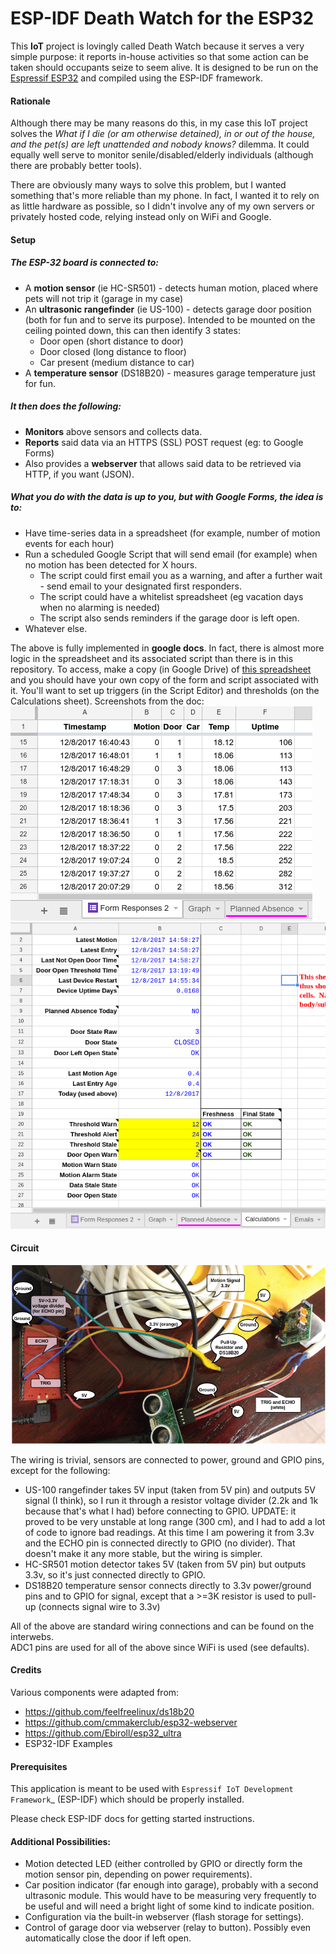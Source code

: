 ESP-IDF Death Watch for the ESP32
====================

This **IoT** project is lovingly called Death Watch because it serves a very simple purpose: 
it reports in-house activities so that some action can be taken should occupants seize to seem alive. 
It is designed to be run on the [Espressif ESP32](http://espressif.com/en/products/hardware/esp32/overview) 
and compiled using the ESP-IDF framework. 

#### Rationale

Although there may be many reasons do this, in my case this IoT project solves the 
*What if I die (or am otherwise detained), in or out of the house, and the pet(s) are left unattended and nobody knows?* dilemma.  It could equally well serve to monitor senile/disabled/elderly individuals (although there are probably better tools).

There are obviously many ways to solve this problem, 
but I wanted something that's more reliable than my phone. 
In fact, I wanted it to rely on as little hardware as possible, 
so I didn't involve any of my own servers or privately hosted code, 
relying instead only on WiFi and Google. 

#### Setup

##### The ESP-32 board is connected to:

* A **motion sensor** (ie HC-SR501) - detects human motion, placed where pets will not trip it (garage in my case)
* An **ultrasonic rangefinder** (ie US-100) - detects garage door position (both for fun and to serve its purpose).  Intended to be mounted on the ceiling pointed down, this can then identify 3 states: 
    * Door open (short distance to door)
    * Door closed (long distance to floor)
    * Car present (medium distance to car)
* A **temperature sensor** (DS18B20) - measures garage temperature just for fun.

##### It then does the following:

* **Monitors** above sensors and collects data.
* **Reports** said data via an HTTPS (SSL) POST request (eg: to Google Forms) 
* Also provides a **webserver** that allows said data to be retrieved via HTTP, if you want (JSON).


##### What you do with the data is up to you, but with Google Forms, the idea is to:

* Have time-series data in a spreadsheet (for example, number of motion events for each hour) 
* Run a scheduled Google Script that will send email (for example) when no motion has been detected for X hours.
  * The script could first email you as a warning, and after a further wait - send email to your designated first responders.
  * The script could have a whitelist spreadsheet (eg vacation days when no alarming is needed)
  * The script also sends reminders if the garage door is left open.
* Whatever else.

The above is fully implemented in **google docs**. In fact, there is almost more logic in the spreadsheet and its associated script than there is in this repository.  To access, make a copy (in Google Drive) of [this spreadsheet](https://docs.google.com/spreadsheets/d/1qw4G7kOuIYnGbgxCVbODfhFE31ACRkr1jt2POPAOdRk/edit?usp=sharing) and you should have your own copy of the form and script associated with it. You'll want to set up triggers (in the Script Editor) and thresholds (on the Calculations sheet).  Screenshots from the doc:
![Spreadsheet](/help/gdoc-screenshot2.png?raw=true "Spreadsheet")
![Spreadsheet](/help/gdoc-screenshot.png?raw=true "Spreadsheet")



#### Circuit

![Circuit](/help/circuit.png?raw=true "Circuit")


The wiring is trivial, sensors are connected to power, ground and GPIO pins, except for the following:

* US-100 rangefinder takes 5V input (taken from 5V pin) and outputs 5V signal (I think), so I run it through a resistor voltage divider (2.2k and 1k because that's what I had) before connecting to GPIO.  UPDATE: it proved to be very unstable at long range (300 cm), and I had to add a lot of code to ignore bad readings.  At this time I am powering it from 3.3v and the ECHO pin is connected directly to GPIO (no divider).  That doesn't make it any more stable, but the wiring is simpler.
* HC-SR501 motion detector takes 5V (taken from 5V pin) but outputs 3.3v, so it's just connected directly to GPIO.
* DS18B20 temperature sensor connects directly to 3.3v power/ground pins and to GPIO for signal, except that a >=3K resistor is used to pull-up (connects signal wire to 3.3v) 

All of the above are standard wiring connections and can be found on the interwebs.  
ADC1 pins are used for all of the above since WiFi is used (see defaults). 

#### Credits

Various components were adapted from:

* https://github.com/feelfreelinux/ds18b20
* https://github.com/cmmakerclub/esp32-webserver
* https://github.com/Ebiroll/esp32_ultra
* ESP32-IDF Examples


#### Prerequisites
This application is meant to be used with `Espressif IoT Development Framework`_ (ESP-IDF) which should be properly installed. 

Please check ESP-IDF docs for getting started instructions.

#### Additional Possibilities:

* Motion detected LED (either controlled by GPIO or directly form the motion sensor pin, depending on power requirements).
* Car position indicator (far enough into garage), probably with a second ultrasonic module.  This would have to be measuring very frequently to be useful and will need a bright light of some kind to indicate position.
* Configuration via the built-in webserver (flash storage for settings).  
* Control of garage door via webserver (relay to button).  Possibly even automatically close the door if left open.

